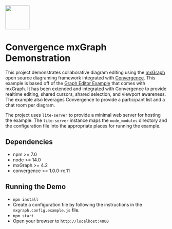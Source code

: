 <img src="https://convergence.io/assets/img/convergence-logo.png" height="75"/>

# Convergence mxGraph Demonstration

This project demonstrates collaborative diagram editing using the [mxGraph](https://github.com/jgraph/mxgraph) open source diagraming framework integrated with [Convergence](https://convergence.io). This example is based off of the [Graph Editor Example](https://github.com/jgraph/mxgraph/tree/master/javascript/examples/grapheditor) that comes with mxGraph. It has been extended and integrated with Convergence to provide realtime editing, shared cursors, shared selection, and viewport awareness. The example also leverages Convergence to provide a participant list and a chat room per diagram.

The project uses `lite-server` to provide a minimal web server for hosting the example. The `lite-server` instance maps the `node_modules` directory and the configuration file into the appropriate places for running the example.

## Dependencies

- npm >= 7.0
- node >= 14.0
- mxGraph >= 4.2
- convergence >= 1.0.0-rc.11

## Running the Demo

- `npm install`
- Create a configuration file by following the instructions in the `mxgraph.config.example.js` file.
- `npm start`
- Open your browser to `http://localhost:4000`
